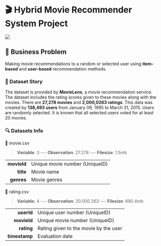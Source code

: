 # :clapper: Hybrid Movie Recommender System Project

![](https://e0.pxfuel.com/wallpapers/442/396/desktop-wallpaper-film-posters-collage-movies-resolution.jpg)
##  :file_folder:  Business Problem
 
Making movie recommendations to a random or selected user using **item-based** and **user-based** recommendation methods.

### :sunrise: Dataset Story
The dataset is provided by **MovieLens**, a movie recommendation service. The dataset includes the rating scores given to these movies along with the movies. There are **27,278 movies** and **2,000,0263 ratings**. This data was created by **138,493 users** from January 09, 1995 to March 31, 2015. Users are randomly selected. It is known that all selected users voted for at least 20 movies.

### :mag: Datasets Info

:scroll: movie.csv
> **Variable**: 3 --- **Observation**: 27.278 --- **Filesize**: 1.5mb

|||
|-:|:-|
|**movieId**|Unique movie number (UniqueID)|
|**title**|Movie name|
|**genres**|Movie genres|


:scroll: rating.csv
> **Variable**: 4 --- **Observation**: 20.000.263 --- **Filesize**: 690.4mb

|||
|-:|:-|
|**userId**|Unique user number (UniqueID)|
|**movieId**|Unique movie number (UniqueID)|
|**rating**|Rating given to the movie by the user|
|**timestamp**|Evaluation date|




